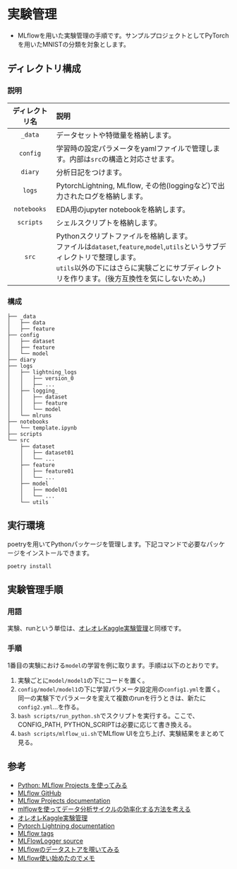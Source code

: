 # 実験管理
- MLflowを用いた実験管理の手順です。サンプルプロジェクトとしてPyTorchを用いたMNISTの分類を対象とします。

## ディレクトリ構成

### 説明
| ディレクトリ名 | 説明 |
| :---: | :--- | 
| `_data`|データセットや特徴量を格納します。
|`config`|学習時の設定パラメータをyamlファイルで管理します。内部は`src`の構造と対応させます。
| `diary`|分析日記をつけます。
| `logs` | PytorchLightning, MLflow, その他(loggingなど)で出力されたログを格納します。
|`notebooks`|EDA用のjupyter notebookを格納します。
|`scripts`|シェルスクリプトを格納します。
|`src`|Pythonスクリプトファイルを格納します。<br> ファイルは`dataset`,`feature`,`model`,`utils`というサブディレクトリで整理します。<br> `utils`以外の下にはさらに実験ごとにサブディレクトリを作ります。(後方互換性を気にしないため。)|

### 構成
```
├── _data
│   ├── data
│   ├── feature
├── config
│   ├── dataset
│   ├── feature
│   └── model
├── diary
├── logs
│   ├── lightning_logs
│   │   ├── version_0
│   │   ├── ...
│   ├── logging_
│   │   ├── dataset
│   │   ├── feature
│   │   └── model
│   └── mlruns
├── notebooks
│   └── template.ipynb
├── scripts
└── src
    ├── dataset
    │   ├── dataset01
    │   └── ...
    ├── feature
    │   ├── feature01
    │   └── ...
    ├── model
    │   ├── model01
    │   └── ...
    └── utils

```

## 実行環境
poetryを用いてPythonパッケージを管理します。下記コマンドで必要なパッケージをインストールできます。
```
poetry install
```

## 実験管理手順
### 用語
実験、runという単位は、[オレオレKaggle実験管理](https://zenn.dev/fkubota/articles/f7efe69fd2044d)と同様です。
### 手順
1番目の実験における`model`の学習を例に取ります。手順は以下のとおりです。
1. 実験ごとに`model/model1`の下にコードを置く。
2. `config/model/model1`の下に学習パラメータ設定用の`config1.yml`を置く。同一の実験下でパラメータを変えて複数のrunを行うときは、新たに`config2.yml`...を作る。
3. `bash scripts/run_python.sh`でスクリプトを実行する。ここで、CONFIG_PATH, PYTHON_SCRIPTは必要に応じて書き換える。
4. `bash scripts/mlflow_ui.sh`でMLflow UIを立ち上げ、実験結果をまとめて見る。




## 参考
- [Python: MLflow Projects を使ってみる](https://blog.amedama.jp/entry/mlflow-projects)
- [MLflow GitHub](https://github.com/mlflow/mlflow)
- [MLflow Projects documentation](https://www.mlflow.org/docs/latest/projects.html)
- [mlflowを使ってデータ分析サイクルの効率化する方法を考える](https://qiita.com/masa26hiro/items/574c48d523ed76e76a3b)
- [オレオレKaggle実験管理](https://zenn.dev/fkubota/articles/f7efe69fd2044d)
- [Pytorch Lightning documentation](https://pytorch-lightning.readthedocs.io/en/latest/api/pytorch_lightning.loggers.mlflow.html)
- [MLflow tags](https://github.com/mlflow/mlflow/blob/9fd60eeee77dbda37bae0ff97bc899e2bf87605f/mlflow/utils/mlflow_tags.py#L7)
- [MLFlowLogger source](https://pytorch-lightning.readthedocs.io/en/stable/_modules/pytorch_lightning/loggers/mlflow.html)
- [MLflowのデータストアを覗いてみる](https://blog.hoxo-m.com/entry/mlflow_store)
- [MLflow使い始めたのでメモ](https://zenn.dev/currypurin/articles/15bd449da18807b08f89)